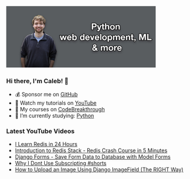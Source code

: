 <img src="github-cover-photo-my-face.jpg" width="400px" />

### Hi there, I'm Caleb! 🍛

- 💰 Sponsor me on [GitHub](https://github.com/sponsors/CalebCurry)
- 🎥 Watch my tutorials on [YouTube](https://www.youtube.com/calebthevideomaker2)
- 📗 My courses on [CodeBreakthrough](https://www.codebreakthrough.com)
- 🤔 I’m currently studying: [Python](https://www.youtube.com/watch?v=s3IvdkCq2_c&t=4254s)

### Latest YouTube Videos
<!-- YOUTUBE:START -->
- [I Learn Redis in 24 Hours](https://www.youtube.com/watch?v=bQZFkNREoMc)
- [Introduction to Redis Stack - Redis Crash Course in 5 Minutes](https://www.youtube.com/watch?v=PDrqZgAWHo0)
- [Django Forms - Save Form Data to Database with Model Forms](https://www.youtube.com/watch?v=6aQoW0TRXBk)
- [Why I Dont Use Subscripting #shorts](https://www.youtube.com/watch?v=CRwjfT0o9-0)
- [How to Upload an Image Using Django ImageField &lpar;The RIGHT Way&rpar;](https://www.youtube.com/watch?v=fsVY66QBhwM)
<!-- YOUTUBE:END -->
